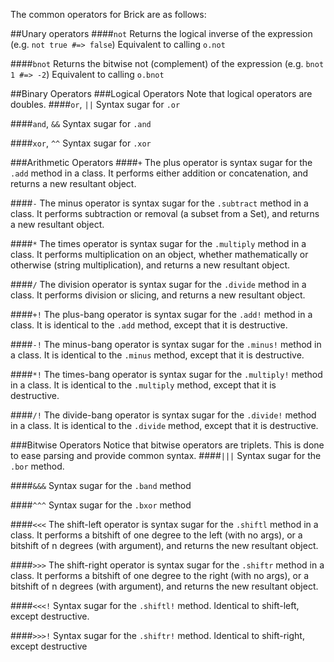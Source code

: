 The common operators for Brick are as follows:

##Unary operators
####`not`
Returns the logical inverse of the expression (e.g. `not true #=> false`)
Equivalent to calling `o.not`

####`bnot`
Returns the bitwise not (complement) of the expression (e.g. `bnot 1 #=> -2`)
Equivalent to calling `o.bnot`

##Binary Operators
###Logical Operators
Note that logical operators are doubles.
####`or`, `||`
Syntax sugar for `.or`

####`and`, `&&`
Syntax sugar for `.and`

####`xor`, `^^`
Syntax sugar for `.xor`


###Arithmetic Operators
####`+`
The plus operator is syntax sugar for the `.add` method in a class. It performs either addition or concatenation, and returns a new resultant object.

####`-`
The minus operator is syntax sugar for the `.subtract` method in a class. It performs subtraction or removal (a subset from a Set), and returns a new resultant object.

####`*`
The times operator is syntax sugar for the `.multiply` method in a class. It performs multiplication on an object, whether mathematically or otherwise (string multiplication), and returns a new resultant object.

####`/`
The division operator is syntax sugar for the `.divide` method in a class. It performs division or slicing, and returns a new resultant object.

####`+!`
The plus-bang operator is syntax sugar for the `.add!` method in a class. It is identical to the `.add` method, except that it is destructive.

####`-!`
The minus-bang operator is syntax sugar for the `.minus!` method in a class. It is identical to the `.minus` method, except that it is destructive.

####`*!`
The times-bang operator is syntax sugar for the `.multiply!` method in a class. It is identical to the `.multiply` method, except that it is destructive.

####`/!`
The divide-bang operator is syntax sugar for the `.divide!` method in a class. It is identical to the `.divide` method, except that it is destructive.


###Bitwise Operators
Notice that bitwise operators are triplets. This is done to ease parsing and provide common syntax.
####`|||`
Syntax sugar for the `.bor` method.

####`&&&`
Syntax sugar for the `.band` method

####`^^^`
Syntax sugar for the `.bxor` method

####`<<<`
The shift-left operator is syntax sugar for the `.shiftl` method in a class. It performs a bitshift of one degree to the left (with no args), or a bitshift of n degrees (with argument), and returns the new resultant object.

####`>>>`
The shift-right operator is syntax sugar for the `.shiftr` method in a class. It performs a bitshift of one degree to the right (with no args), or a bitshift of n degrees (with argument), and returns the new resultant object.

####`<<<!`
Syntax sugar for the `.shiftl!` method. Identical to shift-left, except destructive.

####`>>>!`
Syntax sugar for the `.shiftr!` method. Identical to shift-right, except destructive
